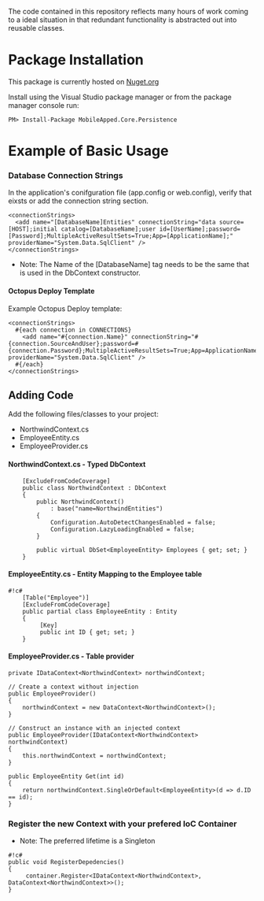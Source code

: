 
The code contained in this repository reflects many hours of work coming to a ideal situation in that redundant functionality is abstracted out into reusable classes.

# Package Installation
This package is currently hosted on [Nuget.org](http://www.nuget.org/packages/MobileApped.Core.Persistence/)

Install using the Visual Studio package manager or
from the package manager console run:
```
PM> Install-Package MobileApped.Core.Persistence
```

# Example of Basic Usage
### Database Connection Strings 
In the application's conifguration file (app.config or web.config), verify that eixsts or add the connection string section.
```
<connectionStrings>
  <add name="[DatabaseName]Entities" connectionString="data source=[HOST];initial catalog=[DatabaseName];user id=[UserName];password=[Password];MultipleActiveResultSets=True;App=[ApplicationName];" providerName="System.Data.SqlClient" />
</connectionStrings>
```
* Note: The Name of the [DatabaseName] tag needs to be the same that is used in the DbContext constructor.

#### Octopus Deploy Template
Example Octopus Deploy template:

```
<connectionStrings>
  #{each connection in CONNECTIONS}
    <add name="#{connection.Name}" connectionString="#{connection.SourceAndUser};password=#{connection.Password};MultipleActiveResultSets=True;App=ApplicationName;" providerName="System.Data.SqlClient" />
  #{/each}
</connectionStrings>
```

## Adding Code
Add the following files/classes to your project:
* NorthwindContext.cs
* EmployeeEntity.cs
* EmployeeProvider.cs

#### NorthwindContext.cs - Typed DbContext
```
    [ExcludeFromCodeCoverage]
    public class NorthwindContext : DbContext
    {
        public NorthwindContext()
            : base("name=NorthwindEntities")
        {
            Configuration.AutoDetectChangesEnabled = false;
            Configuration.LazyLoadingEnabled = false;
        }
    
        public virtual DbSet<EmployeeEntity> Employees { get; set; }
    }
```

#### EmployeeEntity.cs - Entity Mapping to the Employee table
```
#!c#
    [Table("Employee")]
    [ExcludeFromCodeCoverage]
    public partial class EmployeeEntity : Entity
    {
         [Key]
         public int ID { get; set; }
    }
```

#### EmployeeProvider.cs - Table provider
```
private IDataContext<NorthwindContext> northwindContext;

// Create a context without injection
public EmployeeProvider()
{
    northwindContext = new DataContext<NorthwindContext>();
}

// Construct an instance with an injected context
public EmployeeProvider(IDataContext<NorthwindContext> northwindContext)
{
    this.northwindContext = northwindContext;
}

public EmployeeEntity Get(int id)
{
    return northwindContext.SingleOrDefault<EmployeeEntity>(d => d.ID == id);
}
```

### Register the new Context with your prefered IoC Container
* Note: The preferred lifetime is a Singleton
```
#!c#
public void RegisterDepedencies()
{
     container.Register<IDataContext<NorthwindContext>, DataContext<NorthwindContext>>();
}
```

